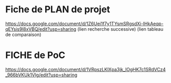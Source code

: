 # Fiche de PLAN de projet

https://docs.google.com/document/d/1Z6Uei1f7y1TYsmSRgsdXi-IHkAeqp-qEYsis9l8xVBQ/edit?usp=sharing
(lien recherche successive)
(lien tableau de comparaison)

# FICHE de PoC

https://docs.google.com/document/d/1VRpszLKlXpa3jk_lOgHK7c1SRdVCz4_966bVKUk1Vlg/edit?usp=sharing
